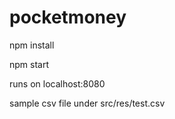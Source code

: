 # pocketmoney
npm install

npm start

runs on localhost:8080

sample csv file under src/res/test.csv
